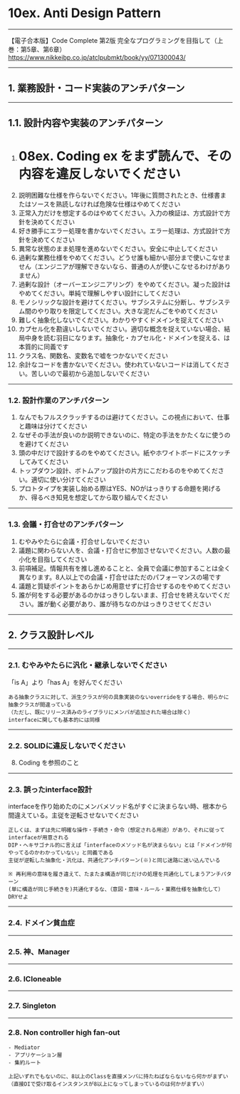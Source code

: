 # 10ex. Anti Design Pattern
________________________________________
【電子合本版】Code Complete 第2版 完全なプログラミングを目指して（上巻：第5章、第6章）  
https://www.nikkeibp.co.jp/atclpubmkt/book/yy/071300043/

________________________________________
## 1. 業務設計・コード実装のアンチパターン
________________________________________
## 1.1. 設計内容や実装のアンチパターン

1. # 08ex. Coding ex をまず読んで、その内容を違反しないでください
2. 説明困難な仕様を作らないでください。1年後に質問されたとき、仕様書またはソースを熟読しなければ危険な仕様はやめてください
3. 正常入力だけを想定するのはやめてください。入力の検証は、方式設計で方針を決めてください
4. 好き勝手にエラー処理を書かないでください。エラー処理は、方式設計で方針を決めてください
5. 異常な状態のまま処理を進めないでください。安全に中止してください
6. 過剰な業務仕様をやめてください。どうせ誰も細かい部分まで使いこなせません（エンジニアが理解できないなら、普通の人が使いこなせるわけがありません）
7. 過剰な設計（オーバーエンジニアリング）をやめてください。凝った設計はやめてください。単純で理解しやすい設計にしてください
8. モノシリックな設計を避けてください。サブシステムに分断し、サブシステム間のやり取りを限定してください。大きな泥だんごをやめてください
9. 難しく抽象化しないでください。わかりやすくドメインを捉えてください
10. カプセル化を勘違いしないでください。適切な概念を捉えていない場合、結局中身を読む羽目になります。抽象化・カプセル化・ドメインを捉える、は本質的に同義です
11. クラス名、関数名、変数名で嘘をつかないでください
12. 余計なコードを書かないでください。使われていないコードは消してください。苦しいので最初から追加しないでください

________________________________________
### 1.2. 設計作業のアンチパターン

1. なんでもフルスクラッチするのは避けてください。この視点において、仕事と趣味は分けてください
2. なぜその手法が良いのか説明できないのに、特定の手法をかたくなに使うのを避けてください
3. 頭の中だけで設計するのをやめてください。紙やホワイトボードにスケッチしてみてください
4. トップダウン設計、ボトムアップ設計の片方にこだわるのをやめてください。適切に使い分けてください
5. プロトタイプを実装し始める際はYES、NOがはっきりする命題を掲げるか、得るべき知見を想定してから取り組んでください

________________________________________
### 1.3. 会議・打合せのアンチパターン


1. むやみやたらに会議・打合せしないでください
2. 議題に関わらない人を、会議・打合せに参加させないでください。人数の最小化を目指してください
3. 前項補足。情報共有を推し進めることと、全員で会議に参加することは全く異なります。8人以上での会議・打合せはただのパフォーマンスの場です
4. 議題と質疑ポイントをあらかじめ用意せずに打合せするのをやめてください
5. 誰が何をする必要があるのかはっきりしないまま、打合せを終えないでください。誰が動く必要があり、誰が待ちなのかはっきりさせてください

________________________________________
## 2. クラス設計レベル
________________________________________
### 2.1. むやみやたらに汎化・継承しないでください

「is A」より「has A」を好んでください

```text
ある抽象クラスに対して、派生クラスが何の具象実装のないoverrideをする場合、明らかに抽象クラスが間違っている
（ただし、既にリリース済みのライブラリにメンバが追加された場合は除く）
interfaceに関しても基本的には同様
```

________________________________________
### 2.2. SOLIDに違反しないでください

08. Coding を参照のこと

________________________________________
### 2.3. 誤ったinterface設計

interfaceを作り始めたのにメンバメソッド名がすぐに決まらない時、根本から間違えている。主従を逆転させないでください

```text
正しくは、まずは先に明確な操作・手続き・命令（想定される用途）があり、それに従ってinterfaceが用意される
DIP・ヘキサゴナル的に言えば「interfaceのメソッド名が決まらない」とは「ドメインが何やってるのかわかっていない」と同義である
主従が逆転した抽象化・汎化は、共通化アンチパターン(※)と同じ迷路に迷い込んでいる

※ 再利用の意味を履き違えて、たまたま構造が同じだけの処理を共通化してしまうアンチパターン
(単に構造が同じ手続きを)共通化するな、（意図・意味・ルール・業務仕様を抽象化して）DRYせよ
```

________________________________________
### 2.4. ドメイン貧血症


________________________________________
### 2.5. 神、Manager

________________________________________
### 2.6. ICloneable


________________________________________
### 2.7. Singleton

________________________________________
### 2.8. Non controller high fan-out

```text
- Mediator
- アプリケーション層
- 集約ルート

上記いずれでもないのに、8以上のClassを直接メンバに持たねばならないなら何かがまずい
（直接DIで受け取るインスタンスが8以上になってしまっているのは何かがまずい）
```
